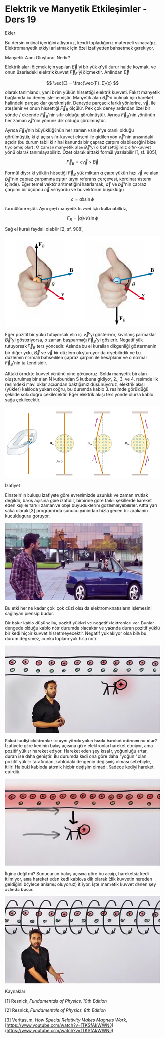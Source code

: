 # Elektrik ve Manyetik Etkileşimler - Ders 19

Ekler

Bu dersin orijinal içeriğini atlıyoruz, kendi topladığımız materyeli
sunacağız. Elektromanyetik etkiyi anlatmak için özel izafiyetten bahsetmek
gerekiyor.

Manyetik Alanı Oluşturan Nedir?

Elektrik alanı ölçmek için yapılan $\vec{E}$'yi bir yük $q$'yü durur halde
koymak, ve onun üzerindeki elektrik kuvvet $\vec{F}_E$'yi ölçmektir. Ardindan
$\vec{E}$

$$
\vec{E} = \frac{\vec{F}_E}{q}
$$

olarak tanımlandı, yani birim yükün hissettiği elektrik kuvveti. Fakat manyetik
bağlamda bu deney işlememiştir. Manyetik alan $\vec{B}$'yi bulmak için hareket
halindeki parçacıklar gerekmiştir. Deneyde parçacık farklı yönlerine, $\vec{v}$,
ile ateşlenir ve onun hissettiği $\vec{F}_B$ ölçülür. Pek çok deney ardından
özel bir yönde / eksende $\vec{F}_B$'nin sıfır olduğu görülmüştür. Ayrıca
$\vec{F}_B$'nin yönünün her zaman $\vec{v}$'nin yönüne dik olduğu görülmüştür.

Ayrıca $\vec{F}_B$'nin büyüklüğünün her zaman $v \sin\phi$'ye oranlı olduğu
görülmüştür, ki $\phi$ açısı sıfır-kuvvet ekseni ile gidilen yön $\vec{v}$'nin
arasındaki açıdır (bu durum tabii ki nihai kanunda bir çapraz çarpım
olabileceğini bize tiyolamış olur). O zaman manyetik alan $\vec{B}$'yi o
bahsettiğimiz sıfır-kuvvet yönü olarak tanımlayabiliriz. Özet olarak alttaki
formül yazılabilir [1, sf. 805],

$$
\vec{F}_B = q \vec{v} \times \vec{B}
$$

Formül diyor ki yükün hissetiği $\vec{F}_B$ yük miktarı $q$ çarpı yükün hızı
$\vec{v}$ ve alan $\vec{B}$'nin çapraz çarpımına eşittir (aynı referans
çerçevesi, kordinat sistemı içinde). Eğer temel vektör aritmetiğini hatırlarsak,
$\vec{a}$ ve $\vec{b}$'nin çapraz çarpımı bir üçüncü $\vec{c}$ veriyordu ve bu
vektörün büyüklüğü

$$
c = a b \sin \phi
$$

formülüne eşitti. Aynı şeyi manyetik kuvvet için kullanabiliriz,

$$
F_B = |q| v V \sin\phi
$$

Sağ el kuralı faydalı olabilir [2, sf. 908],

![](19_01.png)

Eğer pozitif bir yükü tutuyorsak elin içi $\vec{v}$'yi gösteriyor, kıvrılmış
parmaklar $\vec{B}$'yi gösteriyorsa, o zaman başparmağı $\vec{F}_B$'yi
gösterir. Negatif yük tutuyorsak $\vec{F}_B$ ters yöndedir. Aslında bu el
kuralları dikgenliği göstermenin bir diğer yolu, $\vec{B}$ ve $\vec{v}$ bir
düzlem oluşturuyor da diyebilirdik ve bu düzlemin normali bahsedilen çapraz
çarpım ile hesaplanır ve o normal $\vec{F}_B$'nin ta kendisidir.

Alttaki örnekte kuvvet yönünü yine görüyoruz. Solda manyetik bir alan
oluşturulmuş bir alan N kutbundan S kutbuna gidiyor, 2., 3. ve 4. resimde ilk
resimdeki mavi oklar açısından baktığımız düşünüyoruz, elektrik akışı (yükler)
kabloda yukarı doğru, bu durumda kablo 3. resimde görüldüğü şekilde sola doğru
çekilecektir. Eğer elektrik akışı ters yönde olursa kablo sağa çekilecektir.

![](19_02.png)

İzafiyet                       

Einstein'ın buluşu izafiyete göre evrenimizde uzunluk ve zaman mutlak değildir,
bakış açısına göre izafidir, birbirine göre farklı şekillerde hareket eden
kişiler farklı zaman ve obje büyüklüklerini gözlemleyebilirler. Altta yari saka
olarak [3] programinda sunucu yanindan hizla gecen bir arabanin kuculdugunu
goruyor. 

![](19_03.jpg)

Bu etki her ne kadar çok, çok cüzi olsa da elektromıknatısların işlemesini
sağlayan prensip budur.

Bir bakır kablo düşünelim, pozitif yükleri ve negatif elektronları var. Bunlar
dengede olduğu kablo nötr durumda olacaktır ve yakında duran pozitif yüklü bir
kedi hiçbir kuvvet hissetmeyecektir. Negatif yuk akiyor olsa bile bu durum
degismez, cunku toplam yuk hala notr. 

![](19_04.jpg)

Fakat kediyi elektronlar ile aynı yönde yakın hızda hareket ettirsem ne olur?
İzafiyete göre kedinin bakış açısına göre elektronlar hareket etmiyor, ama
pozitif yükler hareket ediyor. Hareket eden şey kısalır, yoğunluğu artar,
duran ise daha geniştir. Bu durumda kedi ona göre daha "yoğun'' olan pozitif
yükler tarafından, kablodaki dengenin değişmiş olması sebebiyle, itilir! Halbuki
kabloda atomik hiçbir değişim olmadı. Sadece kediyi hareket ettirdik. 

![](19_05.jpg)

İlginç değil mi? Sunucunun bakış açısına göre bu acaip, hareketsiz kedi
itilmiyor, ama hareket eden kedi kabloya dik olarak (dik kuvvetin nereden
geldiğini böylece anlamış oluyoruz) itiliyor. İşte manyetik kuvvet denen şey
aslında budur.

![](19_06.jpg)

Kaynaklar

[1] Resnick, *Fundamentals of Physics, 10th Edition*

[2] Resnick, *Fundamentals of Physics, 8th Edition*

[3] Veritasum, *How Special Relativity Makes Magnets Work*,
    [https://www.youtube.com/watch?v=1TKSfAkWWN0](https://www.youtube.com/watch?v=1TKSfAkWWN0)





